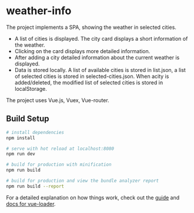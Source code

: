 # weather-info

 The project implements a SPA, showing the weather in selected cities.

 * A list of cities is displayed. The city card displays a short information of the weather.
 * Clicking on the card displays more detailed information.
 * After adding a city detailed information about the current weather is displayed.
 * Data is stored locally. A list of available cities is stored in  list.json, a list of selected cities is stored    in selected-cities.json. When acity is added/deleted, the modified list of selected cities is stored in            localStorage.

The project uses Vue.js, Vuex, Vue-router.

## Build Setup

``` bash
# install dependencies
npm install

# serve with hot reload at localhost:8080
npm run dev

# build for production with minification
npm run build

# build for production and view the bundle analyzer report
npm run build --report
```

For a detailed explanation on how things work, check out the [guide](http://vuejs-templates.github.io/webpack/) and [docs for vue-loader](http://vuejs.github.io/vue-loader).

